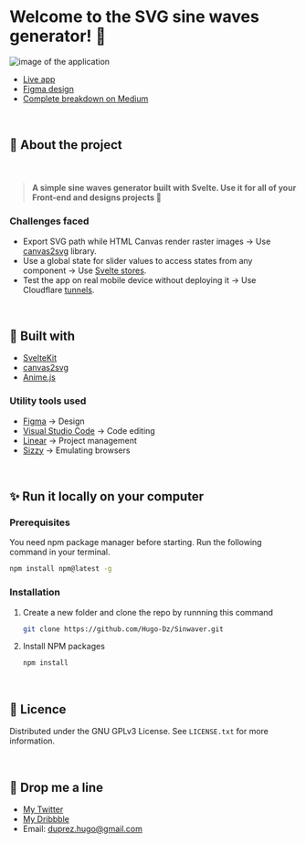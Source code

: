 # Welcome to the SVG sine waves generator! 🌊

![image of the application](https://i.ibb.co/z74W5CW/OG-image.png)

- [Live app](https://www.sinwaver.com/)
- [Figma design](https://www.figma.com/community/file/1097896347873166443)
- [Complete breakdown on Medium](https://bootcamp.uxdesign.cc/coding-is-an-underrated-tool-for-designers-bda15fee44eb)

<br />

## 📘 About the project

<br />

> #### A simple sine waves generator built with Svelte. Use it for all of your Front-end and designs projects 🎨

### Challenges faced

- Export SVG path while HTML Canvas render raster images -> Use [canvas2svg](https://github.com/gliffy/canvas2svg) library.
- Use a global state for slider values to access states from any component -> Use [Svelte stores](https://svelte.dev/tutorial/writable-stores).
- Test the app on real mobile device without deploying it -> Use Cloudflare [tunnels](https://developers.cloudflare.com/cloudflare-one/connections/connect-apps/install-and-setup/tunnel-guide/).

<br />

## 🔨 Built with

- [SvelteKit](https://kit.svelte.dev/)
- [canvas2svg](https://github.com/gliffy/canvas2svg)
- [Anime.js](https://animejs.com/)

### Utility tools used

- [Figma](https://www.figma.com/) -> Design
- [Visual Studio Code](https://code.visualstudio.com/) -> Code editing
- [Linear](https://linear.app/) -> Project management
- [Sizzy](https://sizzy.co/) -> Emulating browsers

<br />

## ✨ Run it locally on your computer

### Prerequisites

You need npm package manager before starting. Run the following command in your terminal.

  ```sh
  npm install npm@latest -g
  ```

### Installation

1. Create a new folder and clone the repo by runnning this command
   ```sh
   git clone https://github.com/Hugo-Dz/Sinwaver.git
   ```
3. Install NPM packages
   ```sh
   npm install
   ```

<br />

## 📝 Licence

Distributed under the GNU GPLv3 License. See `LICENSE.txt` for more information.

<br />

## 🎈 Drop me a line

- [My Twitter](https://twitter.com/HugoDuprez)
- [My Dribbble](https://dribbble.com/HugoDuprez/shots)
- Email: duprez.hugo@gmail.com

<br />